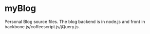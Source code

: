 myBlog
======

Personal Blog source files. The blog backend is in node.js and front in backbone.js/coffeescript.js/jQuery.js.
